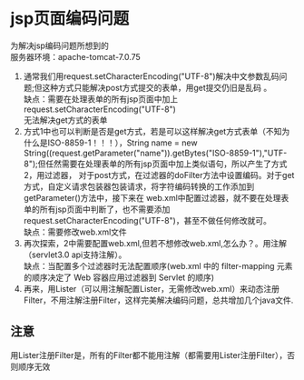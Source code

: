 ﻿# jsp页面编码问题  
为解决jsp编码问题所想到的     
服务器环境：apache-tomcat-7.0.75      
1. 通常我们用request.setCharacterEncoding("UTF-8")解决中文参数乱码问题;但这种方式只能解决post方式提交的表单，用get提交仍旧是乱码 。    
缺点：需要在处理表单的所有jsp页面中加上request.setCharacterEncoding("UTF-8")     
      无法解决get方式的表单     
2. 方式1中也可以判断是否是get方式，若是可以这样解决get方式表单（不知为什么是ISO-8859-1！！！），String name = new String((request.getParameter("name")).getBytes("ISO-8859-1"),"UTF-8");但任然需要在处理表单的所有jsp页面中加上类似语句，所以产生了方式2，用过滤器， 对于post方式，在过滤器的doFilter方法中设置编码。对于get方式，自定义请求包装器包装请求，将字符编码转换的工作添加到getParameter()方法中，接下来在 web.xml中配置过滤器，就不要在处理表单的所有jsp页面中判断了，也不需要添加request.setCharacterEncoding("UTF-8")，甚至不做任何修改就可。   
缺点：需要修改web.xml文件   
3. 再次探索，2中需要配置web.xml,但若不想修改web.xml,怎么办？。用注解（servlet3.0 api支持注解）。   
缺点：当配置多个过滤器时无法配置顺序(web.xml 中的 filter-mapping 元素的顺序决定了 Web 容器应用过滤器到 Servlet 的顺序)    
4. 再来，用Lister（可以用注解配置Lister，无需修改web.xml）来动态注册Filter，不用注解注册Filter，这样完美解决编码问题，总共增加几个java文件.    
## 注意   
用Lister注册Filter是，所有的Filter都不能用注解（都需要用Lister注册Filter），否则顺序无效    